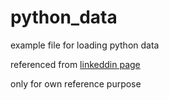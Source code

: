 # python_data
example file for loading python data

referenced from [linkeddin page](https://www.linkedin.com/learning/data-ingestion-with-python/json?autoAdvance=true&autoSkip=false&autoplay=true&contextUrn=urn%3Ali%3AlyndaLearningPath%3A5b61ea25498e580437e51859&resume=true&u=2087740)

only for own reference purpose
